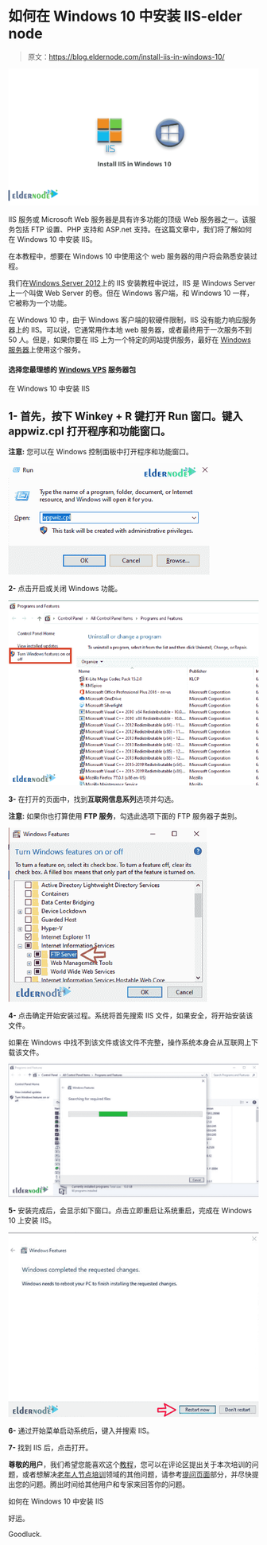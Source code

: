 # 如何在 Windows 10 中安装 IIS-elder node

> 原文：<https://blog.eldernode.com/install-iis-in-windows-10/>

![How to install IIS in Windows 10](img/895f62b58c37e1ead997df3aa83fbd33.png)

IIS 服务或 Microsoft Web 服务器是具有许多功能的顶级 Web 服务器之一。该服务包括 FTP 设置、PHP 支持和 ASP.net 支持。在这篇文章中，我们将了解如何在 Windows 10 中安装 IIS。

在本教程中，想要在 Windows 10 中使用这个 web 服务器的用户将会熟悉安装过程。

我们在[Windows Server 2012](https://eldernode.com/install-iis-on-windows-2012-vps-server/)上的 IIS 安装教程中说过，IIS 是 Windows Server 上一个叫做 Web Server 的卷。但在 Windows 客户端，和 Windows 10 一样，它被称为一个功能。

在 Windows 10 中，由于 Windows 客户端的软硬件限制，IIS 没有能力响应服务器上的 IIS。可以说，它通常用作本地 web 服务器，或者最终用于一次服务不到 50 人。但是，如果你要在 IIS 上为一个特定的网站提供服务，最好在 [Windows 服务器](https://en.wikipedia.org/wiki/Windows_Server)上使用这个服务。

#### 选择您最理想的 [Windows VPS](https://eldernode.com/windows-vps/) 服务器包

在 Windows 10 中安装 IIS

## **1-** 首先，按下 Winkey + R 键打开 Run 窗口。键入 appwiz.cpl 打开**程序和功能**窗口。

**注意:** 您可以在 Windows 控制面板中打开程序和功能窗口。

![Installing IIS in Windows 10-1](img/aa2d4279173bf32fe1b56c6d0cdfff48.png)

**2-** 点击开启或关闭 Windows 功能。

![Installing IIS in Windows 10-2](img/756d79cbdbdef0b73f8431f0f0d32f0d.png)

**3-** 在打开的页面中，找到**互联网信息系列**选项并勾选。

**注意:** 如果你也打算使用 **FTP 服务**，勾选此选项下面的 FTP 服务器子类别。

![Installing-IIS-in-Windows-10-3](img/1d4a9ff7db5230715233725c468e2564.png)

**4-** 点击确定开始安装过程。系统将首先搜索 IIS 文件，如果安全，将开始安装该文件。

如果在 Windows 中找不到该文件或该文件不完整，操作系统本身会从互联网上下载该文件。

![Installing-IIS-in-Windows-10-4](img/d01e618361d27fa54d7fad8f102fc61f.png)

**5-** 安装完成后，会显示如下窗口。点击立即重启让系统重启，完成在 Windows 10 上安装 IIS。

![Install-IIS-on-windows-10-5](img/92ceadb66176ee3c187a0cf1d61f7cdc.png)

**6-** 通过开始菜单启动系统后，键入并搜索 IIS。

**7-** 找到 IIS 后，点击打开。

**尊敬的用户**，我们希望您能喜欢这个[教程](https://eldernode.com/category/tutorial/)，您可以在评论区提出关于本次培训的问题，或者想解决[老年人节点培训](https://eldernode.com/blog/)领域的其他问题，请参考[提问页面](https://eldernode.com/ask)部分，并尽快提出您的问题。腾出时间给其他用户和专家来回答你的问题。

如何在 Windows 10 中安装 IIS

好运。

Goodluck.